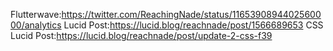 Flutterwave:https://twitter.com/ReachingNade/status/1165390894402560000/analytics
Lucid Post:https://lucid.blog/reachnade/post/1566689653
CSS Lucid Post:https://lucid.blog/reachnade/post/update-2-css-f39